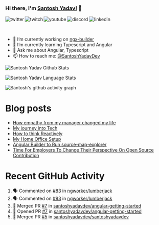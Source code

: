 ### Hi there, I'm [Santosh Yadav!](https://santoshyadav.dev) 👋

<p>
<a href="https://twitter.com/SantoshYadavDev">
   <img align="left" alt="twitter" src="https://img.shields.io/badge/Twitter-1DA1F2?style=for-the-badge&logo=twitter&logoColor=white" />
</a>&nbsp;&nbsp;

<a href="https://www.twitch.tv/santoshyadavdev">
   <img align="left" alt="twitch" src="https://img.shields.io/badge/Twitch-9146FF?style=for-the-badge&logo=twitch&logoColor=white" />
</a>&nbsp;&nbsp;

<a href="https://www.youtube.com/c/TechTalksWithSantosh">
   <img align="left" alt="youtube" src="https://img.shields.io/badge/YouTube-FF0000?style=for-the-badge&logo=youtube&logoColor=white" />
</a>&nbsp;&nbsp;

<a href="https://discord.gg/m6cNkVfXrQ">
   <img align="left" alt="discord" src="https://img.shields.io/badge/Discord-7289DA?style=for-the-badge&logo=discord&logoColor=white" />
</a>&nbsp;&nbsp;

<a href="https://www.linkedin.com/in/santoshyadavdev/">
   <img align="left" alt="linkedin" src="https://img.shields.io/badge/LinkedIn-0077B5?style=for-the-badge&logo=linkedin&logoColor=white" />
</a>
<p/>

<br/>
<p>

- 🔭 I’m currently working on [ngx-builder](https://github.com/ngx-builders)
- 🌱 I’m currently learning Typescript and Angular
- 💬 Ask me about Angular, Typescript
- 📫 How to reach me: [@SantoshYadavDev](https://twitter.com/SantoshYadavDev)

</p>

![Santosh Yadav Github Stats](https://github-readme-stats.anuraghazra1.vercel.app/api?username=SantoshYadavDev&show_icons=true&include_all_commits=true&theme=radical)

![Santosh Yadav Language Stats](https://github-readme-stats.anuraghazra1.vercel.app/api/top-langs/?username=SantoshYadavDev&layout=compact&theme=radical)

![Santosh's github activity graph](https://activity-graph.herokuapp.com/graph?username=SantoshYadavDev&theme=dracula)

# Blog posts
<!-- BLOG-POST-LIST:START -->
- [How empathy from my manager changed my life](https://dev.to/this-is-learning/how-empathy-from-my-manager-changed-my-life-1ac0)
- [My journey into Tech](https://dev.to/this-is-learning/my-journey-into-tech-1l6d)
- [How to think Reactively](https://dev.to/santoshyadav198613/how-to-think-reactively-39af)
- [My Home Office Setup](https://dev.to/this-is-learning/my-home-office-setup-3l3f)
- [Angular Builder to Run source-map-explorer](https://dev.to/santoshyadav198613/angular-builder-to-run-source-map-explorer-38hd)
- [Time For Employers To Change Their Perspective On Open Source Contribution](https://dev.to/this-is-learning/time-for-employers-to-change-their-perspective-on-open-source-contribution-14lm)
<!-- BLOG-POST-LIST:END -->

# Recent GitHub Activity
<!--START_SECTION:activity-->
1. 🗣 Commented on [#83](https://github.com/ngworker/lumberjack/issues/83) in [ngworker/lumberjack](https://github.com/ngworker/lumberjack)
2. 🗣 Commented on [#83](https://github.com/ngworker/lumberjack/issues/83) in [ngworker/lumberjack](https://github.com/ngworker/lumberjack)
3. 🎉 Merged PR [#7](https://github.com/santoshyadavdev/angular-getting-started/pull/7) in [santoshyadavdev/angular-getting-started](https://github.com/santoshyadavdev/angular-getting-started)
4. 💪 Opened PR [#7](https://github.com/santoshyadavdev/angular-getting-started/pull/7) in [santoshyadavdev/angular-getting-started](https://github.com/santoshyadavdev/angular-getting-started)
5. 🎉 Merged PR [#5](https://github.com/santoshyadavdev/santoshyadavdev/pull/5) in [santoshyadavdev/santoshyadavdev](https://github.com/santoshyadavdev/santoshyadavdev)
<!--END_SECTION:activity-->
